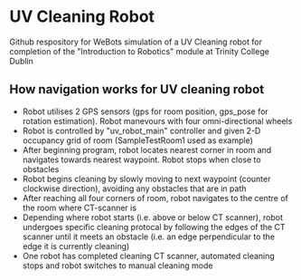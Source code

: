 # UV Cleaning Robot
Github respository for WeBots simulation of a UV Cleaning robot for completion of the "Introduction to Robotics" module at Trinity College Dublin

## How navigation works for UV cleaning robot
* Robot utilises 2 GPS sensors (gps for room position, gps_pose for rotation estimation). Robot manevours with four omni-directional wheels
* Robot is controlled by "uv_robot_main" controller and given 2-D occupancy grid of room (SampleTestRoom1 used as example)
* After beginning program, robot locates nearest corner in room and navigates towards nearest waypoint. Robot stops when close to obstacles
* Robot begins cleaning by slowly moving to next waypoint (counter clockwise direction), avoiding any obstacles that are in path
* After reaching all four corners of room, robot navigates to the centre of the room where CT-scanner is
* Depending where robot starts (i.e. above or below CT scanner), robot undergoes specific cleaning protocal by following the edges of the CT scanner until it meets an obstacle (i.e. an edge perpendicular to the edge it is currently cleaning)
* One robot has completed cleaning CT scanner, automated cleaning stops and robot switches to manual cleaning mode
